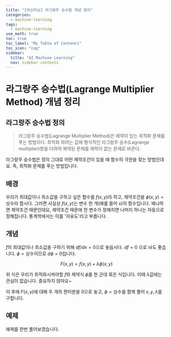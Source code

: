 ```yaml
---
title: "[머신러닝] 라그랑주 승수법 개념 정리" 
categories:
  - machine-learning
tags:
  - machine-learning
use_math: true
toc: true
toc_label: "My Table of Contents"
toc_icon: "cog"
sidebar:
  title: "AI Machine Learning"
  nav: sidebar-contents
---
```


# 라그랑주 승수법(Lagrange Multiplier Method) 개념 정리

## 라그랑주 승수법 정의

> 라그랑주 승수법(Lagrange Multiplier Method)은 제약이 있는 최적화 문제를 푸는 방법이다. 최적화 하려는 값에 형식적인 라그랑주 승수(Lagrange multiplier)항을 더하여 제약된 문제를 제약이 없는 문제로 바꾼다.

라그랑주 승수법은 정의 그대로 어떤 제약조건이 있을 때 함수의 극한을 찾는 방법인데요. 즉, 최적화 문제를 푸는 방법입니다. 

## 배경

우리가 최대값이나 최소값을 구하고 싶은 함수를 $f(x,y)$라 하고, 제약조건을 $\phi(x,y)=\text{상수}$라 합시다. 
그러면 사실상 $f(x,y)$는 변수 한 개(예를 들어 x)의 함수입니다. 
왜냐하면 제약조건 때문인데요, 제약조건 때문에 한 변수가 정해지면 나머지 하나는 자동으로 정해집니다. 
통계학에서는 이를 '자유도'라고 부릅니다. 

## 개념

$f$의 최대값이나 최소값을 구하기 위해 $df/dx = 0$으로 놓읍시다. $df=0$ 으로 놔도 좋습니다. 
$\phi=\text{상수}$이므로 $d\phi=0$입니다.

$$ F(x,y) = f(x,y) + \lambda\phi(x,y) $$

위 식은 우리가 최적화시켜야할 $f$와 제약식 $\phi$를 한 군데 묶은 식입니다. 
이때 $\lambda$값에는 관심이 없습니다. 중요하지 않아요~

이 후에 $F(x,y)$에 대해 두 개의 편미분을 0으로 놓고, $\phi=\text{상수}$를 함께 풀어 $x,y,\lambda$를 구합니다.

## 예제

예제를 한번 풀어보겠습니다. 
